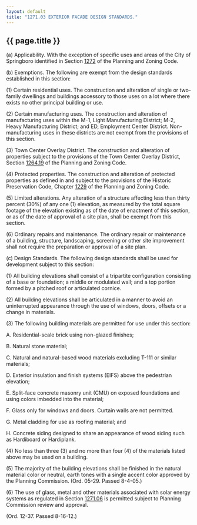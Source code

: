 ```yaml
---
layout: default 
title: "1271.03 EXTERIOR FACADE DESIGN STANDARDS."
---
```


{{ page.title }}
----------------

​(a) Applicability. With the exception of specific uses and areas of the
City of Springboro identified in Section [1272](524a02d4.html) of the
Planning and Zoning Code.

​(b) Exemptions. The following are exempt from the design standards
established in this section:

​(1) Certain residential uses. The construction and alteration of single
or two- family dwellings and buildings accessory to those uses on a lot
where there exists no other principal building or use.

​(2) Certain manufacturing uses. The construction and alteration of
manufacturing uses within the M-1, Light Manufacturing District; M-2,
Heavy Manufacturing District; and ED, Employment Center District. Non-
manufacturing uses in these districts are not exempt from the provisions
of this section.

​(3) Town Center Overlay District. The construction and alteration of
properties subject to the provisions of the Town Center Overlay
District, Section [1264.19](4f640305.html) of the Planning and Zoning
Code.

​(4) Protected properties. The construction and alteration of protected
properties as defined in and subject to the provisions of the Historic
Preservation Code, Chapter [1229](47ba3598.html) of the Planning and
Zoning Code.

​(5) Limited alterations. Any alteration of a structure affecting less
than thirty percent (30%) of any one (1) elevation, as measured by the
total square footage of the elevation existing as of the date of
enactment of this section, or as of the date of approval of a site plan,
shall be exempt from this section.

​(6) Ordinary repairs and maintenance. The ordinary repair or
maintenance of a building, structure, landscaping, screening or other
site improvement shall not require the preparation or approval of a site
plan.

​(c) Design Standards. The following design standards shall be used for
development subject to this section:

​(1) All building elevations shall consist of a tripartite configuration
consisting of a base or foundation; a middle or modulated wall; and a
top portion formed by a pitched roof or articulated cornice.

​(2) All building elevations shall be articulated in a manner to avoid
an uninterrupted appearance through the use of windows, doors, offsets
or a change in materials.

​(3) The following building materials are permitted for use under this
section:

A. Residential-scale brick using non-glazed finishes;

B. Natural stone material;

C. Natural and natural-based wood materials excluding T-111 or similar
materials;

D. Exterior insulation and finish systems (EIFS) above the pedestrian
elevation;

E. Split-face concrete masonry unit (CMU) on exposed foundations and
using colors imbedded into the material;

F. Glass only for windows and doors. Curtain walls are not permitted.

G. Metal cladding for use as roofing material; and

H. Concrete siding designed to share an appearance of wood siding such
as Hardiboard or Hardiplank.

​(4) No less than three (3) and no more than four (4) of the materials
listed above may be used on a building.

​(5) The majority of the building elevations shall be finished in the
natural material color or neutral, earth tones with a single accent
color approved by the Planning Commission. (Ord. 05-29. Passed 8-4-05.)

​(6) The use of glass, metal and other materials associated with solar
energy systems as regulated in Section [1271.06](52f5c3a5.html) is
permitted subject to Planning Commission review and approval.

(Ord. 12-37. Passed 8-16-12.)
